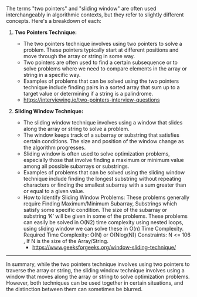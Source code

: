 The terms "two pointers" and "sliding window" are often used interchangeably in algorithmic contexts, but they refer to slightly different concepts. Here's a breakdown of each:

1. **Two Pointers Technique:**

   - The two pointers technique involves using two pointers to solve a problem. These pointers typically start at different positions and move through the array or string in some way.
   - Two pointers are often used to find a certain subsequence or to solve problems where we need to compare elements in the array or string in a specific way.
   - Examples of problems that can be solved using the two pointers technique include finding pairs in a sorted array that sum up to a target value or determining if a string is a palindrome.
   - https://interviewing.io/two-pointers-interview-questions

2. **Sliding Window Technique:**
   - The sliding window technique involves using a window that slides along the array or string to solve a problem.
   - The window keeps track of a subarray or substring that satisfies certain conditions. The size and position of the window change as the algorithm progresses.
   - Sliding window is often used to solve optimization problems, especially those that involve finding a maximum or minimum value among all possible subarrays or substrings.
   - Examples of problems that can be solved using the sliding window technique include finding the longest substring without repeating characters or finding the smallest subarray with a sum greater than or equal to a given value.
   - How to Identify Sliding Window Problems:
     These problems generally require Finding Maximum/Minimum Subarray, Substrings which satisfy some specific condition.
     The size of the subarray or substring ‘K’ will be given in some of the problems.
     These problems can easily be solved in O(N2) time complexity using nested loops, using sliding window we can solve these in O(n) Time Complexity.
     Required Time Complexity: O(N) or O(Nlog(N))
     Constraints: N <= 106 , If N is the size of the Array/String.
     - https://www.geeksforgeeks.org/window-sliding-technique/

---

In summary, while the two pointers technique involves using two pointers to traverse the array or string, the sliding window technique involves using a window that moves along the array or string to solve optimization problems. However, both techniques can be used together in certain situations, and the distinction between them can sometimes be blurred.
